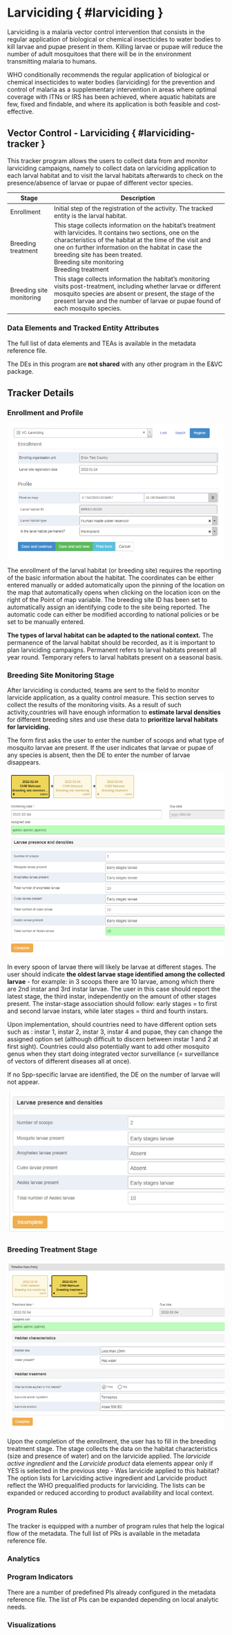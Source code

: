 # Larviciding { #larviciding }

Larviciding is a malaria vector control intervention that consists in the regular application of biological or chemical insecticides to water bodies to kill larvae and pupae present in them. Killing  larvae or pupae will reduce the number of adult mosquitoes that there will be in the environment transmitting malaria to humans.

WHO conditionally recommends the regular application of biological or chemical insecticides to water bodies (larviciding) for the prevention and control of malaria as a supplementary intervention in areas where optimal coverage with ITNs or IRS has been achieved, where aquatic habitats are few, fixed and findable, and where its application is both feasible and cost-effective.

## Vector Control - Larviciding { #larviciding-tracker }

This tracker program allows the users to collect data from and monitor larviciding campaigns, namely to collect data on larviciding application to each larval habitat and to visit the larval habitats afterwards to check on the presence/absence of larvae or pupae of different vector species.

| Stage                    | Description                                                                                                                                                                                                                                                                                                          |
|--------------------------|---------------|
| Enrollment               | Initial step of the registration of the activity. The tracked entity is the larval habitat.                                                                                                                                                                                                                          |
| Breeding treatment       | This stage collects information on the habitat’s treatment with larvicides. It contains two sections, one on the characteristics of the habitat at the time of the visit and one on further information on the habitat in case the breeding site has been treated.<br>Breeding site monitoring<br>Breeding treatment |
| Breeding site monitoring | This stage collects information the habitat’s monitoring visits post-treatment, including whether larvae or different mosquito species are absent or present, the stage of the present larvae and the number of larvae or pupae found of each mosquito species.                                                      |

### Data Elements and Tracked Entity Attributes

The full list of data elements and TEAs is available in the metadata reference file.

The DEs in this program are **not shared** with any other program in the E&VC package.

## Tracker Details

### Enrollment and Profile

![Enrollment](resources/images/ento_bsm_larv-001-en.png)

The enrollment of the larval habitat (or breeding site) requires the reporting of the basic information about the habitat. The coordinates can be either entered manually or added automatically upon the pinning of the location on the map that automatically opens when clicking on the location icon on the right of the Point of map variable.
The breeding site ID has been set to automatically assign an identifying code to the site being reported. The automatic code can either be modified according to national policies or be set to be manually entered.

**The types of larval habitat can be adapted to the national context.**
The permanence of the larval habitat should be recorded, as it is important to plan larviciding campaigns. Permanent refers to larval habitats present all year round. Temporary refers to larval habitats present on a seasonal basis.  

### Breeding Site Monitoring Stage

After larviciding is conducted, teams are sent to the field to monitor larvicide application, as a quality control measure.
This section serves to collect the results of the monitoring visits. As a result of such activity,countries will have enough information to **estimate larval densities** for different breeding sites and use these data to **prioritize larval habitats for larviciding.**

The form first asks the user to enter the number of scoops and what type of mosquito larvae are present.
If the user indicates that larvae or pupae of any species is absent, then the DE to  enter the number of larvae disappears.

![Breeding site monitoring](resources/images/ento_bsm_larv-003-en.png)

In every spoon of larvae there will likely be larvae at different stages. The user should indicate **the oldest larvae stage identified among the collected larvae** -  for example: in 3 scoops there are 10 larvae, among which there are 2nd instar and 3rd instar larvae. The user in this case should report the latest stage, the third instar, independently on the amount of other stages present. The instar-stage association should follow: early stages = to first and second larvae instars, while later stages = third and fourth instars.

Upon implementation, should countries need to have different option sets such as : instar 1, instar 2, instar 3, instar 4 and pupae, they can change the assigned option set (although difficult to discern between instar 1 and 2 at first sight).
Countries could also potentially want to add other mosquito genus when they start doing integrated vector surveillance (= surveillance of vectors of different diseases all at once).

If no Spp-specific larvae are identified, the DE on the number of larvae will not appear.

![Example of absent larvae](resources/images/ento_bsm_larv-004-en.png)

### Breeding Treatment Stage

![Breeding treatment](resources/images/ento_bsm_larv-002-en.png)

Upon the completion of the enrollment, the user has to fill in the breeding treatment stage.
The stage collects the data on the habitat characteristics (size and presence of water) and on the larvicide applied. The _larvicide active ingredient_ and the _Larvicide product_ data elements appear only if YES is selected in  the previous step - Was larvicide applied to this habitat?
The option lists for Larviciding active ingredient and Larvicide product reflect the WHO prequalified products for larviciding. The lists can be expanded or reduced according to product availability and local context.

### Program Rules

The tracker is equipped with a number of program rules that help the logical flow of the metadata. The full list of PRs is available in the metadata reference file.

### Analytics

### Program Indicators

There are a number of predefined PIs already configured in the metadata reference file. The list of PIs can be expanded depending on local analytic needs.

### Visualizations
